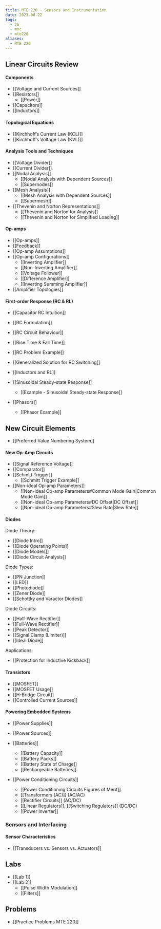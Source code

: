 ```yaml
---
title: MTE 220 - Sensors and Instrumentation
date: 2023-08-22
tags:
  - 2b
  - moc
  - mte220
aliases:
  - MTE 220
---
```

## Linear Circuits Review
#### Components
- [[Voltage and Current Sources]]
- [[Resistors]]
	- [[Power]]
- [[Capacitors]]
- [[Inductors]]
#### Topological Equations
- [[Kirchhoff’s Current Law (KCL)]]
- [[Kirchhoff’s Voltage Law (KVL)]]
#### Analysis Tools and Techniques
- [[Voltage Divider]]
- [[Current Divider]]
- [[Nodal Analysis]]
	- [[Nodal Analysis with Dependent Sources]]
	- [[Supernodes]]
- [[Mesh Analysis]]
	- [[Mesh Analysis with Dependent Sources]]
	- [[Supermesh]]
- [[Thevenin and Norton Representations]]
	- [[Thevenin and Norton for Analysis]]
	- [[Thevenin and Norton for Simplified Loading]]
#### Op-amps
- [[Op-amps]]
- [[Feedback]]
- [[Op-amp Assumptions]]
- [[Op-amp Configurations]]
	- [[Inverting Amplifier]]
	- [[Non-Inverting Amplifier]]
	- [[Voltage Follower]]
	- [[Difference Amplifier]]
	- [[Inverting Summing Amplifier]]
- [[Amplifier Topologies]]
#### First-order Response (RC & RL)
- [[Capacitor RC Intuition]]
- [[RC Formulation]]
- [[RC Circuit Behaviour]]
- [[Rise Time & Fall Time]]
- [[RC Problem Example]]
- [[Generalized Solution for RC Switching]]
- [[Inductors and RL]]

- [[Sinusoidal Steady-state Response]]
	- [[Example - Sinusoidal Steady-state Response]]
- [[Phasors]]
	- [[Phasor Example]]

## New Circuit Elements

- [[Preferred Value Numbering System]]
#### New Op-Amp Circuits
- [[Signal Reference Voltage]]
- [[Comparator]]
- [[Schmitt Trigger]]
	- [[Schmitt Trigger Example]]
- [[Non-ideal Op-amp Parameters]]
	- [[Non-ideal Op-amp Parameters#Common Mode Gain|Common Mode Gain]]
	- [[Non-ideal Op-amp Parameters#DC Offset|DC Offset]]
	- [[Non-ideal Op-amp Parameters#Slew Rate|Slew Rate]]
#### Diodes
Diode Theory:
- [[Diode Intro]]
- [[Diode Operating Points]]
- [[Diode Models]]
- [[Diode Circuit Analysis]]

Diode Types:
- [[PN Junction]]
- [[LED]]
- [[Photodiode]]
- [[Zener Diode]]
- [[Schottky and Varactor Diodes]]

Diode Circuits:
- [[Half-Wave Rectifier]]
- [[Full-Wave Rectifier]]
- [[Peak Detector]]
- [[Signal Clamp (Limiter)]]
- [[Ideal Diode]]

Applications:
- [[Protection for Inductive Kickback]]
#### Transistors
- [[MOSFET]]
- [[MOSFET Usage]]
- [[H-Bridge Circuit]]
- [[Controlled Current Sources]]
#### Powering Embedded Systems
- [[Power Supplies]]
- [[Power Sources]]

- [[Batteries]]
	- [[Battery Capacity]]
	- [[Battery Packs]]
	- [[Battery State of Charge]]
	- [[Rechargeable Batteries]]

- [[Power Conditioning Circuits]]
	- [[Power Conditioning Circuits Figures of Merit]]
	- [[Transformers (AC)]] (AC/AC)
	- [[Rectifier Circuits]] (AC/DC)
	- [[Linear Regulators]], [[Switching Regulators]] (DC/DC)
	- [[Power Inverter]]
### Sensors and Interfacing

#### Sensor Characteristics
- [[Transducers vs. Sensors vs. Actuators]]

## Labs
- [[Lab 1]]
- [[Lab 2]]
	- [[Pulse Width Modulation]]
	- [[Filters]]

## Problems
- [[Practice Problems MTE 220]]